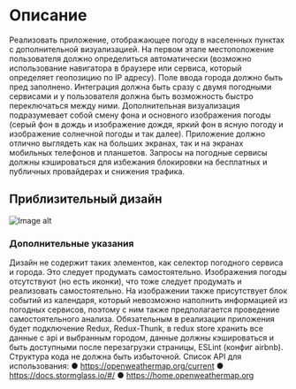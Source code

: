 # Описание
Реализовать приложение, отображающее погоду в населенных пунктах с
дополнительной визуализацией. На первом этапе местоположение пользователя
должно определиться автоматически (возможно использование навигатора в браузере
или сервиса, который определяет геопозицию по IP адресу). Поле ввода города
должно быть пред заполнено. Интеграция должна быть сразу с двумя погодными
сервисами и у пользователя должна быть возможность быстро переключаться между
ними. Дополнительная визуализация подразумевает собой смену фона и основного
изображения погоды (серый фон в дождь и изображение дождя, яркий фон в ясную
погоду и изображение солнечной погоды и так далее).
Приложение должно отлично выглядеть как на больших экранах, так и на
экранах мобильных телефонов и планшетов. Запросы на погодные сервисы должны
кэшироваться для избежания блокировки на бесплатных и публичных провайдерах и
снижения трафика.

## Приблизительный дизайн

![Image alt](https://avatars.mds.yandex.net/get-images-cbir/985011/2-okGecz0IRzHYEdUkdT-A1452/ocr)

### Дополнительные указания
Дизайн не содержит таких элементов, как селектор погодного сервиса и города.
Это следует продумать самостоятельно. Изображения погоды отсутствуют (но есть
иконки), что тоже следует продумать и реализовать самостоятельно. На изображении
также присутствует блок событий из календаря, который невозможно наполнить
информацией из погодных сервисов, поэтому с ним также предполагается проведение
самостоятельного анализа.
Обязательным в реализации приложения будет подключение Redux,
Redux-Thunk, в redux store хранить все данные с api и выбранным городом, данные
должны кэшироваться и быть доступными после перезагрузки страницы, ESLint
(конфиг airbnb). Структура кода не должна быть избыточной.
Список API для использования:
● https://openweathermap.org/current
● https://docs.stormglass.io/#/
● https://home.openweathermap.org

